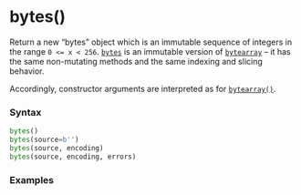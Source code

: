 # bytes()

Return a new “bytes” object which is an immutable sequence of integers in the range `0 <= x < 256`. [`bytes`](/built-in-types/bytes.md) is an immutable version of [`bytearray`](/built-in-types/bytearray.md) – it has the same non-mutating methods and the same indexing and slicing behavior.

Accordingly, constructor arguments are interpreted as for [`bytearray()`](/built-in-functions/bytearray.md).

### Syntax

```python
bytes()
bytes(source=b'')
bytes(source, encoding)
bytes(source, encoding, errors)
```

### Examples

```python
```